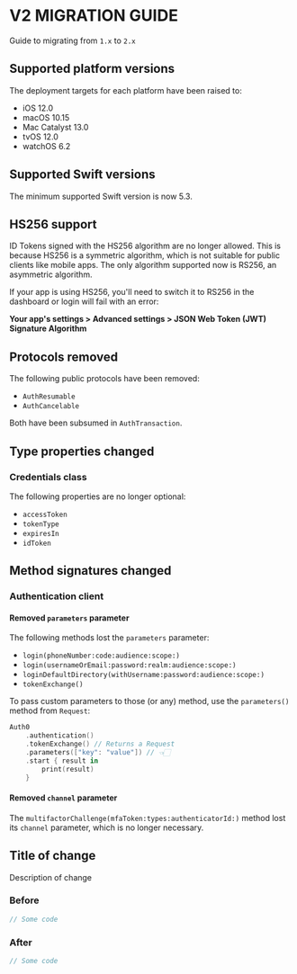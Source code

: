 # V2 MIGRATION GUIDE

Guide to migrating from `1.x` to `2.x`

## Supported platform versions

The deployment targets for each platform have been raised to:

- iOS 12.0
- macOS 10.15
- Mac Catalyst 13.0
- tvOS 12.0
- watchOS 6.2

## Supported Swift versions

The minimum supported Swift version is now 5.3.

## HS256 support

ID Tokens signed with the HS256 algorithm are no longer allowed. 
This is because HS256 is a symmetric algorithm, which is not suitable for public clients like mobile apps.
The only algorithm supported now is RS256, an asymmetric algorithm.

If your app is using HS256, you'll need to switch it to RS256 in the dashboard or login will fail with an error:

**Your app's settings > Advanced settings > JSON Web Token (JWT) Signature Algorithm**

## Protocols removed

The following public protocols have been removed:

- `AuthResumable`
- `AuthCancelable`

Both have been subsumed in `AuthTransaction`.

## Type properties changed

### Credentials class

The following properties are no longer optional:

- `accessToken`
- `tokenType`
- `expiresIn`
- `idToken`

## Method signatures changed

### Authentication client

#### Removed `parameters` parameter

The following methods lost the `parameters` parameter:

- `login(phoneNumber:code:audience:scope:)`
- `login(usernameOrEmail:password:realm:audience:scope:)`
- `loginDefaultDirectory(withUsername:password:audience:scope:)`
- `tokenExchange()`

To pass custom parameters to those (or any) method, use the `parameters()` method from `Request`:

```swift
Auth0
    .authentication()
    .tokenExchange() // Returns a Request
    .parameters(["key": "value"]) // 👈🏻
    .start { result in
        print(result)
    }
```

#### Removed `channel` parameter

The `multifactorChallenge(mfaToken:types:authenticatorId:)` method lost its `channel` parameter, which is no longer necessary.

## Title of change

Description of change

### Before

```swift
// Some code
```

### After

```swift
// Some code
```
